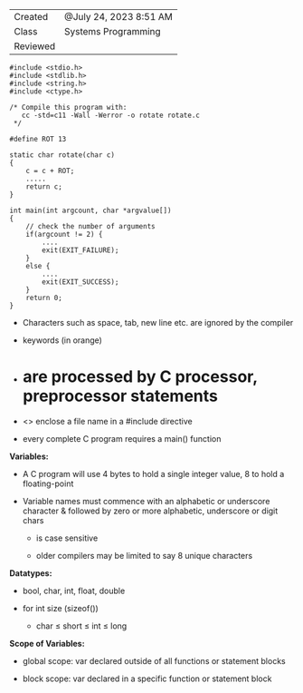 

|   |   |
|---|---|
|Created|@July 24, 2023 8:51 AM|
|Class|Systems Programming|
|Reviewed||

```
#include <stdio.h>
#include <stdlib.h>
#include <string.h>
#include <ctype.h>

/* Compile this program with:
   cc -std=c11 -Wall -Werror -o rotate rotate.c
 */

#define ROT 13

static char rotate(char c)
{
    c = c + ROT;
    .....
    return c;
}

int main(int argcount, char *argvalue[])
{
    // check the number of arguments
    if(argcount != 2) {
        ....
        exit(EXIT_FAILURE);
    }
    else {
        ....
        exit(EXIT_SUCCESS);
    }
    return 0;
}
```

- Characters such as space, tab, new line etc. are ignored by the compiler

- keywords (in orange)

- # are processed by C processor, preprocessor statements

- <> enclose a file name in a #include directive

- every complete C program requires a main() function

********************Variables:********************

- A C program will use 4 bytes to hold a single integer value, 8 to hold a floating-point

- Variable names must commence with an alphabetic or underscore character & followed by zero or more alphabetic, underscore or digit chars
    
    - is case sensitive
    
    - older compilers may be limited to say 8 unique characters

********************Datatypes:********************

- bool, char, int, float, double

- for int size (sizeof())
    - char ≤ short ≤ int ≤ long

**********************************************Scope of Variables:**********************************************

- global scope: var declared outside of all functions or statement blocks

- block scope: var declared in a specific function or statement block